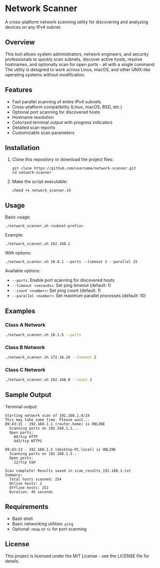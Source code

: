 # Network Scanner

A cross-platform network scanning utility for discovering and analyzing devices on any IPv4 subnet.

## Overview

This tool allows system administrators, network engineers, and security professionals to quickly scan subnets, discover active hosts, resolve hostnames, and optionally scan for open ports - all with a single command. The utility is designed to work across Linux, macOS, and other UNIX-like operating systems without modification.

## Features

- Fast parallel scanning of entire IPv4 subnets
- Cross-platform compatibility (Linux, macOS, BSD, etc.)
- Optional port scanning for discovered hosts
- Hostname resolution
- Colorized terminal output with progress indicators
- Detailed scan reports
- Customizable scan parameters

## Installation

1. Clone this repository or download the project files:
   ```
   git clone https://github.com/username/network-scanner.git
   cd network-scanner
   ```

2. Make the script executable:
   ```
   chmod +x network_scanner.sh
   ```

## Usage

Basic usage:
```
./network_scanner.sh <subnet-prefix>
```

Example:
```
./network_scanner.sh 192.168.1
```

With options:
```
./network_scanner.sh 10.0.1 --ports --timeout 2 --parallel 15
```

Available options:
- `--ports`: Enable port scanning for discovered hosts
- `--timeout <seconds>`: Set ping timeout (default: 1)
- `--count <number>`: Set ping count (default: 1)
- `--parallel <number>`: Set maximum parallel processes (default: 10)

## Examples

### Class A Network
```bash
./network_scanner.sh 10.1.5 --ports
```

### Class B Network
```bash
./network_scanner.sh 172.16.24 --timeout 2
```

### Class C Network
```bash
./network_scanner.sh 192.168.0 --count 2
```

## Sample Output

Terminal output:
```
Starting network scan of 192.168.1.0/24
This may take some time. Please wait...
09:43:21 - 192.168.1.1 (router.home) is ONLINE
  Scanning ports on 192.168.1.1...
  Open ports:
    80/tcp HTTP
    443/tcp HTTPS

09:43:23 - 192.168.1.5 (desktop-PC.local) is ONLINE
  Scanning ports on 192.168.1.5...
  Open ports:
    22/tcp SSH

Scan complete! Results saved in scan_results_192.168.1.txt
Summary:
  Total hosts scanned: 254
  Online hosts: 2
  Offline hosts: 252
  Duration: 45 seconds
```

## Requirements

- Bash shell
- Basic networking utilities: `ping`
- Optional: `nmap` or `nc` for port scanning

## License

This project is licensed under the MIT License - see the LICENSE file for details.
